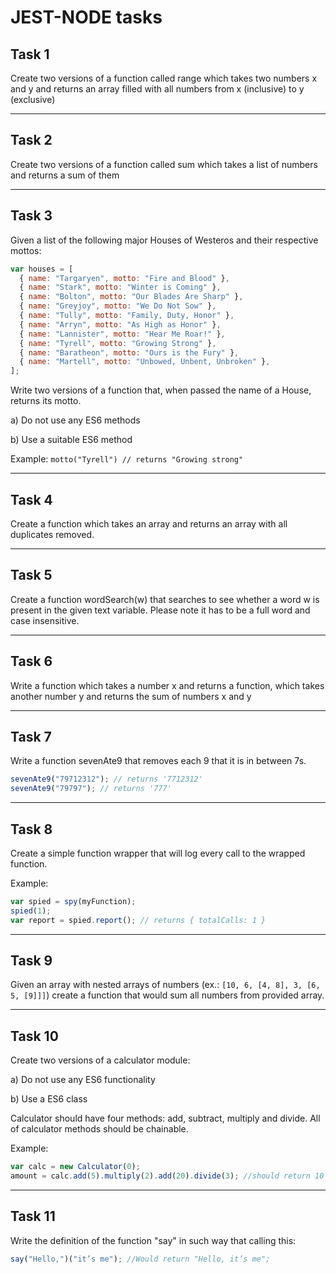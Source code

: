 # JEST-NODE tasks

## Task 1

Create two versions of a function called range which takes two numbers x and y and
returns an array filled with all numbers from x (inclusive) to y (exclusive)

---

## Task 2

Create two versions of a function called sum which takes a list of numbers and
returns a sum of them

---

## Task 3

Given a list of the following major Houses of Westeros and their respective mottos:

```js
var houses = [
  { name: "Targaryen", motto: "Fire and Blood" },
  { name: "Stark", motto: "Winter is Coming" },
  { name: "Bolton", motto: "Our Blades Are Sharp" },
  { name: "Greyjoy", motto: "We Do Not Sow" },
  { name: "Tully", motto: "Family, Duty, Honor" },
  { name: "Arryn", motto: "As High as Honor" },
  { name: "Lannister", motto: "Hear Me Roar!" },
  { name: "Tyrell", motto: "Growing Strong" },
  { name: "Baratheon", motto: "Ours is the Fury" },
  { name: "Martell", motto: "Unbowed, Unbent, Unbroken" },
];
```

Write two versions of a function that, when passed the name of a House, returns its
motto.

a) Do not use any ES6 methods

b) Use a suitable ES6 method

Example:
`motto("Tyrell") // returns "Growing strong"`

---

## Task 4

Create a function which takes an array and returns an array with all duplicates
removed.

---

## Task 5

Create a function wordSearch(w) that searches to see whether a word w is present in
the given text variable. Please note it has to be a full word and case insensitive.

---

## Task 6

Write a function which takes a number x and returns a function, which takes another
number y and returns the sum of numbers x and y

---

## Task 7

Write a function sevenAte9 that removes each 9 that it is in between 7s.

```js
sevenAte9("79712312"); // returns '7712312'
sevenAte9("79797"); // returns '777'
```

---

## Task 8

Create a simple function wrapper that will log every call to the wrapped function.

Example:

```js
var spied = spy(myFunction);
spied(1);
var report = spied.report(); // returns { totalCalls: 1 }
```

---

## Task 9

Given an array with nested arrays of numbers (ex.: `[10, 6, [4, 8], 3, [6, 5, [9]]]`) create a function that would sum all numbers from provided array.

---

## Task 10

Create two versions of a calculator module:

a) Do not use any ES6 functionality

b) Use a ES6 class

Calculator should have four methods: add, subtract, multiply and divide.
All of
calculator methods should be chainable.

Example:

```js
var calc = new Calculator(0);
amount = calc.add(5).multiply(2).add(20).divide(3); //should return 10
```

---

## Task 11

Write the definition of the function "say" in such way that calling this:

```js
say("Hello,")("it’s me"); //Would return "Hello, it’s me";
```
